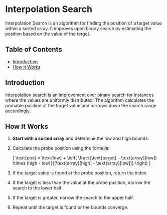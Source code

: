 # Interpolation Search

Interpolation Search is an algorithm for finding the position of a target value within a sorted array. It improves upon binary search by estimating the position based on the value of the target.

## Table of Contents

- [Introduction](#introduction)
- [How It Works](#how-it-works)

## Introduction

Interpolation search is an improvement over binary search for instances where the values are uniformly distributed. The algorithm calculates the probable position of the target value and narrows down the search range accordingly.

## How It Works

1. **Start with a sorted array** and determine the low and high bounds.
2. Calculate the probe position using the formula:

   \[
   \text{pos} = \text{low} + \left( \frac{(\text{target} - \text{array}[low]) \times (high - low)}{(\text{array}[high] - \text{array}[low])} \right)
   \]

3. If the target value is found at the probe position, return the index.
4. If the target is less than the value at the probe position, narrow the search to the lower half.
5. If the target is greater, narrow the search to the upper half.
6. Repeat until the target is found or the bounds converge.